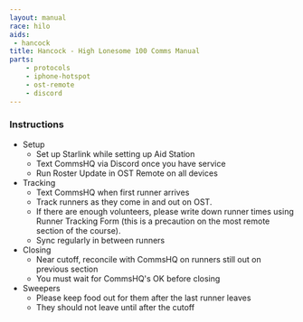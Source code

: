 ```yaml
---
layout: manual
race: hilo
aids:
 - hancock
title: Hancock - High Lonesome 100 Comms Manual
parts:
    - protocols
    - iphone-hotspot
    - ost-remote
    - discord
---
```


### Instructions

- Setup
  - Set up Starlink while setting up Aid Station
  - Text CommsHQ via Discord once you have service
  - Run Roster Update in OST Remote on all devices
- Tracking
  - Text CommsHQ when first runner arrives
  - Track runners as they come in and out on OST.
  - If there are enough volunteers, please write down runner times using Runner Tracking Form (this is a precaution on the most remote section of the course).
  - Sync regularly in between runners
- Closing
  - Near cutoff, reconcile with CommsHQ on runners still out on previous section
  - You must wait for CommsHQ's OK before closing
- Sweepers
  - Please keep food out for them after the last runner leaves
  - They should not leave until after the cutoff
